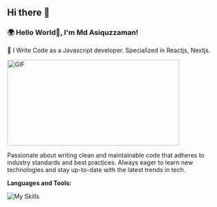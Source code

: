 ## Hi there 👋

### 🌍 Hello World👋, I'm Md Asiquzzaman!

🌱 I Write Code as a Javascript developer. Specialized in Reactjs, Nextjs.

  <img align="center" alt="GIF" height="200px" width="400px" src="https://media.tenor.com/YZPnGuPeZv8AAAAd/coding.gif" />


Passionate about writing clean and maintainable code that adheres to industry standards and best practices.
Always eager to learn new technologies and stay up-to-date with the latest trends in tech.

**Languages and Tools:**  

![My Skills](https://skillicons.dev/icons?i=ts,next,react,js,tailwind,aws)



